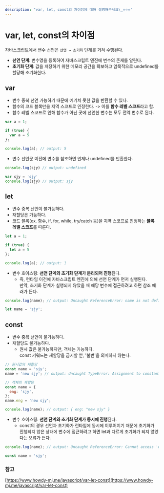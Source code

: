 ```yaml
---
description: "var, let, const의 차이점에 대해 설명해주세요\_⭐⭐⭐"
---
```


# var, let, const의 차이점

자바스크립트에서 변수 선언은 `선언 → 초기화` 단계를 거쳐 수행된다.

* **선언 단계**: 변수명을 등록하여 자바스크립트 엔진에 변수의 존재를 알린다.
* **초기화 단계**: 값을 저장하기 위한 메모리 공간을 확보하고 암묵적으로 undefined를 할당해 초기화한다.

## var

* 변수 중복 선언 가능하기 때문에 예기치 못한 값을 반환할 수 있다.
* 함수의 코드 블록만을 지역 스코프로 인정한다. -> 이를 **함수 레벨 스코프**라고 함.
* 함수 레벨 스코프로 인해 함수가 아닌 곳에 선언한 변수는 모두 전역 변수로 된다.

```javascript
var a = 1;

if (true) {
  var a = 5
};

console.log(a); // output: 5
```

* 변수 선언문 이전에 변수를 참조하면 언제나 undefined를 반환한다.

```javascript
console.log(sjy) // output: undefined

var sjy = 'sjy'
console.log(sjy) // output: sjy
```

## let

* 변수 중복 선언이 불가능하다.
* 재할당은 가능하다.
* 코드 블록(ex. 함수, if, for, while, try/catch 등)을 지역 스코프로 인정하는 **블록 레벨 스코프**를 따른다.

```javascript
let a = 1;

if (true) {
  let a = 5
};

console.log(a); // output: 1
```

* 변수 호이스팅: **선언 단계와 초기화 단계가 분리되어 진행**된다.
  * 즉, 런타임 이전에 자바스크립트 엔진에 의해 선언 단계가 먼저 실행된다.\
    만약, 초기화 단계가 실행되지 않았을 때 해당 변수에 접근하려고 하면 참조 에러가 뜬다.

```javascript
console.log(name); // output: Uncaught ReferenceError: name is not defined

let name = 'sjy';
```

## const

* 변수 중복 선언이 불가능하다.
* 재할당도 불가능하다.
  * 원시 값은 불가능하지만, 객체는 가능하다.\
    const 키워드는 재할당을 금지할 뿐, '불변'을 의미하지 않는다.

```javascript
// 원시값의 재할당
const name = 'sjy';
name = 'new sjy'; // output: Uncaught TypeError: Assignment to constant variable.

// 객체의 재할당
const name = {
  eng: 'sjy',
};
name.eng = 'new sjy';

console.log(name); // output: { eng: "new sjy" }
```

* 변수 호이스팅: **선언 단계와 초기화 단계가 동시에 진행**된다.
  * const의 경우 선언과 초기화가 런타임에 동시에 이루어지기 때문에 초기화가 진행되지 않은 상태에 변수에 접근하려고 하면 let과 다르게 초기화가 되지 않았다는 오류가 뜬다.

```javascript
console.log(name); // output: Uncaught ReferenceError: Cannot access 'name' before initialization

const name = 'sjy';
```



### 참고

[https://www.howdy-mj.me/javascript/var-let-const](https://www.howdy-mj.me/javascript/var-let-const)
